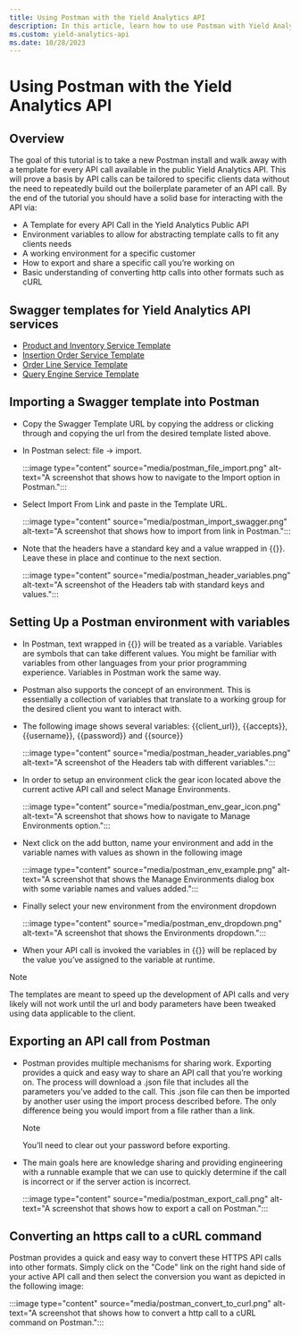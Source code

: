 ```yaml
---
title: Using Postman with the Yield Analytics API
description: In this article, learn how to use Postman with Yield Analytics APIs and working with templates for API calls.
ms.custom: yield-analytics-api
ms.date: 10/28/2023
---
```


# Using Postman with the Yield Analytics API

## Overview

The goal of this tutorial is to take a new Postman install and walk away with a template for every API call available in the public Yield Analytics API. This will prove a basis by API calls can be tailored to specific clients data without the need to repeatedly build out the boilerplate parameter of an API call. By the end of the tutorial you should have a solid base for interacting with the API via:

- A Template for every API Call in the Yield Analytics Public API
- Environment variables to allow for abstracting template calls to fit any clients needs
- A working environment for a specific customer
- How to export and share a specific call you’re working on
- Basic understanding of converting http calls into other formats such as cURL

## Swagger templates for Yield Analytics API services

- [Product and Inventory Service Template](https://download.microsoft.com/download/4/0/0/40099106-6f9f-4b38-8aac-0dc7567404db/yield-analytics-api/productresource-swagger.json)
- [Insertion Order Service Template](https://download.microsoft.com/download/4/0/0/40099106-6f9f-4b38-8aac-0dc7567404db/yield-analytics-api/insertionorderresource-swagger.json)
- [Order Line Service Template](https://download.microsoft.com/download/4/0/0/40099106-6f9f-4b38-8aac-0dc7567404db/yield-analytics-api/orderlineresource-swagger.json)
- [Query Engine Service Template](https://download.microsoft.com/download/4/0/0/40099106-6f9f-4b38-8aac-0dc7567404db/yield-analytics-api/queryengineresource-swagger.json)

## Importing a Swagger template into Postman

- Copy the Swagger Template URL by copying the address or clicking through and copying the url from the desired template listed above.
- In Postman select: file → import.

  :::image type="content" source="media/postman_file_import.png" alt-text="A screenshot that shows how to navigate to the Import option in Postman.":::

- Select Import From Link and paste in the Template URL.

  :::image type="content" source="media/postman_import_swagger.png" alt-text="A screenshot that shows how to import from link in Postman.":::

- Note that the headers have a standard key and a value wrapped in {{}}. Leave these in place and continue to the next section.

  :::image type="content" source="media/postman_header_variables.png" alt-text="A screenshot of the Headers tab with standard keys and values.":::
  
## Setting Up a Postman environment with variables

- In Postman, text wrapped in {{}} will be treated as a variable. Variables are symbols that can take different values. You might be familiar with variables from other languages from your prior programming experience. Variables in Postman work the same way.

- Postman also supports the concept of an environment. This is essentially a collection of variables that translate to a working group for the desired client you want to interact with.

- The following image shows several variables: {{client_url}}, {{accepts}}, {{username}}, {{password}} and {{source}}

  :::image type="content" source="media/postman_header_variables.png" alt-text="A screenshot of the Headers tab with different variables.":::

- In order to setup an environment click the gear icon located above the current active API call and select Manage Environments.

  :::image type="content" source="media/postman_env_gear_icon.png" alt-text="A screenshot that shows how to navigate to Manage Environments option.":::

- Next click on the add button, name your environment and add in the variable names with values as shown in the following image

  :::image type="content" source="media/postman_env_example.png" alt-text="A screenshot that shows the Manage Environments dialog box with some variable names and values added.":::

- Finally select your new environment from the environment dropdown

  :::image type="content" source="media/postman_env_dropdown.png" alt-text="A screenshot that shows the Environments dropdown.":::

- When your API call is invoked the variables in {{}} will be replaced by the value you’ve assigned to the variable at runtime.

> [!NOTE]
> The templates are meant to speed up the development of API calls and very likely will not work until the url and body parameters have been tweaked using data applicable to the client.

## Exporting an API call from Postman

- Postman provides multiple mechanisms for sharing work. Exporting provides a quick and easy way to share an API call that you’re working on. The process will download a .json file that includes all the parameters you’ve added to the call. This .json file can then be imported by another user using the import process described before. The only difference being you would import from a file rather than a link.

  > [!NOTE]
  > You’ll need to clear out your password before exporting.

- The main goals here are knowledge sharing and providing engineering with a runnable example that we can use to quickly determine if the call is incorrect or if the server action is incorrect.

  :::image type="content" source="media/postman_export_call.png" alt-text="A screenshot that shows how to export a call on Postman.":::

## Converting an https call to a cURL command

Postman provides a quick and easy way to convert these HTTPS API calls into other formats. Simply click on the "Code" link on the right hand side of your active API call and then select the conversion you want as depicted in the following image:

:::image type="content" source="media/postman_convert_to_curl.png" alt-text="A screenshot that shows how to convert a http call to a cURL command on Postman.":::

